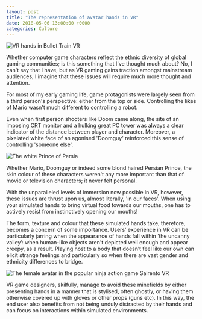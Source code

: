 ```yaml
---
layout: post
title: "The representation of avatar hands in VR"
date: 2018-05-06 13:00:00 +0000
categories: Culture
---
```

![VR hands in Bullet Train VR ](http://lisapeyton.com/wp-content/uploads/2017/04/oculus-touch-games-1474923390-c5lu-column-width-inline-1479742308-eIRM-column-width-inline.jpg)

Whether computer game characters reflect the ethnic diversity of global gaming communities; is this something that I've thought much about? No, I can't say that I have, but as VR gaming gains traction amongst mainstream audiences, I imagine that these issues will require much more thought and attention.

For most of my early gaming life, game protagonists were largely seen from a third person's perspective: either from the top or side. Controlling the likes of Mario wasn't much different to controlling a robot.

Even when first person shooters like Doom came along, the site of an imposing CRT monitor and a hulking great PC tower was always a clear indicator of the distance between player and character. Moreover, a pixelated white face of an agonised 'Doomguy' reinforced this sense of controlling 'someone else'.

![The white Prince of Persia](https://steemit-production-imageproxy-upload.s3.amazonaws.com/DQmRMANyx6u5472AuFdY7Z9mzSm6P9yqVnefEnWuSVZfrAp)

Whether Mario, Doomguy or indeed some blond haired Persian Prince, the skin colour of these characters weren't any more important than that of movie or television characters; it never felt personal.

With the unparalleled levels of immersion now possible in VR, however, these issues are thrust upon us, almost literally, 'in our faces'. When using your simulated hands to bring virtual food towards our mouths, one has to actively resist from instinctively opening our mouths! 

The form, texture and colour that these simulated hands take, therefore, becomes a concern of some importance. Users’ experience in VR can be particularly jarring when the appearance of hands fall within ‘the uncanny valley’: when human-like objects aren't depicted well enough and appear creepy, as a result. Playing host to a body that doesn’t feel like our own can elicit strange feelings and particularly so when there are vast gender and ethnicity differences to bridge.

![The female avatar in the popular ninja action game Sairento VR](/images/Sairento-VR-legs.png)

VR game designers, skilfully, manage to avoid these minefields by either presenting hands in a manner that is stylised, often ghostly, or having them otherwise covered up with gloves or other props (guns etc). In this way, the end user also benefits from not being unduly distracted by their hands and can focus on interactions within simulated environments.




